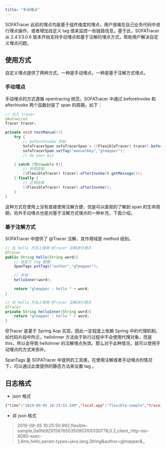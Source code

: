 ```yaml
---
title: "手动埋点"
---
```

SOFATracer 此前的埋点均是基于组件维度的埋点，用户很难在自己业务代码中进行埋点操作，或者增加自定义 tag 值来监控一些链路信息。基于此，SOFATracer 从 2.4.1/3.0.6 版本开始支持手动埋点和基于注解的埋点方式，帮助用户解决自定义埋点问题。

## 使用方式

自定义埋点提供了两种方式，一种是手动埋点，一种是基于注解方式埋点。

### 手动埋点

手动埋点的方式遵循 opentracing 规范，SOFATracer 中通过 beforeInvoke 和 afterInvoke 两个函数封装了 span 的周期，如下：

```java
// 注入 tracer
@Autowired
Tracer tracer;

private void testManual(){
    try {
        // beforeInvoke 开始
        SofaTracerSpan sofaTracerSpan = ((FlexibleTracer) tracer).beforeInvoke("testManual");
        sofaTracerSpan.setTag("manualKey","glmapper");
        // do your biz

    } catch (Throwable t){
        // 异常结束
        ((FlexibleTracer) tracer).afterInvoke(t.getMessage());
    } finally {
        // 正常结束
        ((FlexibleTracer) tracer).afterInvoke();
    }
}
```

这种方式在使用上没有直接使用注解方便，但是可以直观的了解到 span 的生命周期，另外手动埋点也是对基于注解方式埋点的一种补充，下面介绍。

### 基于注解方式

SOFATracer 中提供了 @Tracer 注解，其作用域是 method 级别。

```java
// 在 hello 方法上使用 @Tracer 注解进行埋点
@Tracer
public String hello(String word){
    // 自定义 tag 数据
    SpanTags.putTags("author","glmapper");

    // 失效
    helloInner(word);

    return "glmapper : hello " + word;
}

// 在 hello 方法上使用 @Tracer 注解进行埋点
@Tracer
private String helloInner(String word){
    return "glmapper : hello " + word;
}

```

@Tracer 是基于 Spring Aop 实现，因此一定程度上依赖 Spring 中的代理机制。如代码片段中所示，helloInner 方法由于执行过程中不会使用代理对象，而是 this，所以会导致 helloInner 的注解埋点失效。那么对于此种情况，就可以使用手动埋点的方式来弥补。

SpanTags 是 SOFATracer 中提供的工具类，在使用注解或者手动埋点的情况下，可以通过此类提供的静态方法来设置 tag 。

## 日志格式

* json 格式

```json
{"time":"2019-09-05 10:23:53.549","local.app":"flexible-sample","traceId":"0a0fe9291567650233504100130712","spanId":"0.2","span.kind":"client","result.code":"","current.thread.name":"http-nio-8080-exec-1","time.cost.milliseconds":"4ms","method":"hello","param.types":"java.lang.String","author":"glmapper","sys.baggage":"","biz.baggage":""}
```

* 非 json 格式

> 2019-09-05 10:25:50.992,flexible-sample,0a0fe9291567650350953100130778,0.2,client,,http-nio-8080-exec-1,4ms,hello,param.types=java.lang.String&author=glmapper&,,

